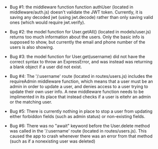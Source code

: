 - Bug #1: the middleware function function authUser (located in middleware/auth.js) doesn't validate the JWT token. Currently, it is saving any decoded jwt (using jwt.decode) rather than only saving valid ones (which would require jwt.verify).

- Bug #2: the model function for User.getAll() (located in models/user.js) returns too much information about the users. Only the basic info is supposed to show, but currently the email and phone number of the users is also showing. 

- Bug #3: the model function for User.get(username) did not have the correct syntax to throw an ExpressError, and was instead was returning a blank object if a user did not exist. 

- Bug #4: The '/:username' route (located in routes/users.js) includes the requireAdmin middleware function, which means that a user must be an admin in order to update a user, and denies access to a user trying to update their own user info. A new middleware function needs to be implimented in its place that instead checks if a user is eitehr an admin or the matching user. 

- Bug #5: There is currently nothing in place to stop a user from updating either forbiddon fields (such as admin status) or non-existing fields. 

- Bug #6: There was no "await" keyword before the User.delete method was called in the '/:username' route (located in routes/users.js). This caused the app to crash whenever there was an error from that method (such as if a nonexisting user was deleted)
